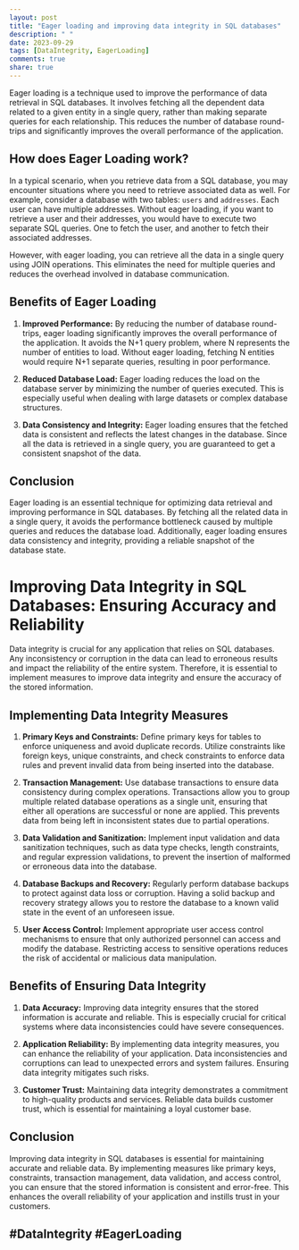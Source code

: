 ```yaml
---
layout: post
title: "Eager loading and improving data integrity in SQL databases"
description: " "
date: 2023-09-29
tags: [DataIntegrity, EagerLoading]
comments: true
share: true
---
```


Eager loading is a technique used to improve the performance of data retrieval in SQL databases. It involves fetching all the dependent data related to a given entity in a single query, rather than making separate queries for each relationship. This reduces the number of database round-trips and significantly improves the overall performance of the application.

## How does Eager Loading work?

In a typical scenario, when you retrieve data from a SQL database, you may encounter situations where you need to retrieve associated data as well. For example, consider a database with two tables: `users` and `addresses`. Each user can have multiple addresses. Without eager loading, if you want to retrieve a user and their addresses, you would have to execute two separate SQL queries. One to fetch the user, and another to fetch their associated addresses.

However, with eager loading, you can retrieve all the data in a single query using JOIN operations. This eliminates the need for multiple queries and reduces the overhead involved in database communication.

## Benefits of Eager Loading

1. **Improved Performance:** By reducing the number of database round-trips, eager loading significantly improves the overall performance of the application. It avoids the N+1 query problem, where N represents the number of entities to load. Without eager loading, fetching N entities would require N+1 separate queries, resulting in poor performance.

2. **Reduced Database Load:** Eager loading reduces the load on the database server by minimizing the number of queries executed. This is especially useful when dealing with large datasets or complex database structures.

3. **Data Consistency and Integrity:** Eager loading ensures that the fetched data is consistent and reflects the latest changes in the database. Since all the data is retrieved in a single query, you are guaranteed to get a consistent snapshot of the data.

## Conclusion

Eager loading is an essential technique for optimizing data retrieval and improving performance in SQL databases. By fetching all the related data in a single query, it avoids the performance bottleneck caused by multiple queries and reduces the database load. Additionally, eager loading ensures data consistency and integrity, providing a reliable snapshot of the database state.

# Improving Data Integrity in SQL Databases: Ensuring Accuracy and Reliability

Data integrity is crucial for any application that relies on SQL databases. Any inconsistency or corruption in the data can lead to erroneous results and impact the reliability of the entire system. Therefore, it is essential to implement measures to improve data integrity and ensure the accuracy of the stored information.

## Implementing Data Integrity Measures

1. **Primary Keys and Constraints:** Define primary keys for tables to enforce uniqueness and avoid duplicate records. Utilize constraints like foreign keys, unique constraints, and check constraints to enforce data rules and prevent invalid data from being inserted into the database.

2. **Transaction Management:** Use database transactions to ensure data consistency during complex operations. Transactions allow you to group multiple related database operations as a single unit, ensuring that either all operations are successful or none are applied. This prevents data from being left in inconsistent states due to partial operations.

3. **Data Validation and Sanitization:** Implement input validation and data sanitization techniques, such as data type checks, length constraints, and regular expression validations, to prevent the insertion of malformed or erroneous data into the database.

4. **Database Backups and Recovery:** Regularly perform database backups to protect against data loss or corruption. Having a solid backup and recovery strategy allows you to restore the database to a known valid state in the event of an unforeseen issue.

5. **User Access Control:** Implement appropriate user access control mechanisms to ensure that only authorized personnel can access and modify the database. Restricting access to sensitive operations reduces the risk of accidental or malicious data manipulation.

## Benefits of Ensuring Data Integrity

1. **Data Accuracy:** Improving data integrity ensures that the stored information is accurate and reliable. This is especially crucial for critical systems where data inconsistencies could have severe consequences.

2. **Application Reliability:** By implementing data integrity measures, you can enhance the reliability of your application. Data inconsistencies and corruptions can lead to unexpected errors and system failures. Ensuring data integrity mitigates such risks.

3. **Customer Trust:** Maintaining data integrity demonstrates a commitment to high-quality products and services. Reliable data builds customer trust, which is essential for maintaining a loyal customer base.

## Conclusion

Improving data integrity in SQL databases is essential for maintaining accurate and reliable data. By implementing measures like primary keys, constraints, transaction management, data validation, and access control, you can ensure that the stored information is consistent and error-free. This enhances the overall reliability of your application and instills trust in your customers.

## #DataIntegrity #EagerLoading